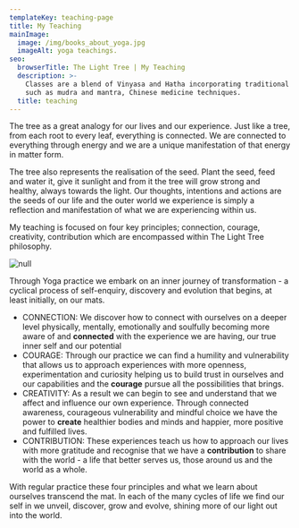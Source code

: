```yaml
---
templateKey: teaching-page
title: My Teaching
mainImage:
  image: /img/books_about_yoga.jpg
  imageAlt: yoga teachings.
seo:
  browserTitle: The Light Tree | My Teaching
  description: >-
    Classes are a blend of Vinyasa and Hatha incorporating traditional practices
    such as mudra and mantra, Chinese medicine techniques.
  title: teaching
---
```

The tree as a great analogy for our lives and our experience. Just like a tree, from each root to every leaf, everything is connected. We are connected to everything through energy and we are a unique manifestation of that energy in matter form. 

The tree also represents the realisation of the seed. Plant the seed, feed and water it, give it sunlight and from it the tree will grow strong and healthy, always towards the light. Our thoughts, intentions and actions are the seeds of our life and the outer world we experience is simply a reflection and manifestation of what we are experiencing within us.

My teaching is focused on four key principles; connection, courage, creativity, contribution which are encompassed within The Light Tree philosophy.

![null](/img/the-4-c-s.png)

Through Yoga practice we embark on an inner journey of transformation - a cyclical process of self-enquiry, discovery and evolution that begins, at least initially, on our mats.  

* CONNECTION:  We discover how to connect with ourselves on a deeper level physically, mentally, emotionally and soulfully becoming more aware of and **connected** with the experience we are having, our true inner self and our potential
* COURAGE:   Through our practice we can find a humility and vulnerability that allows us to approach experiences with more openness, experimentation and curiosity helping us to build trust in ourselves and our capabilities and the **courage** pursue all the possibilities that brings.
* CREATIVITY: As a result we can begin to see and understand that we affect and influence our own experience. Through connected awareness, courageous vulnerability and mindful choice we have the power to **create** healthier bodies and minds and happier, more positive and fulfilled lives. 
* CONTRIBUTION:   These experiences teach us how to approach our lives with more gratitude and recognise that we have a **contribution** to share with the world - a life that better serves us, those around us and the world as a whole. 

With regular practice these four principles and what we learn about ourselves transcend the mat. In each of the many cycles of life we find our self in we unveil, discover, grow and evolve, shining more of our light out into the world.
